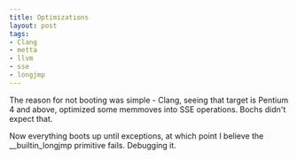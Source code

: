 ```yaml
--- 
title: Optimizations
layout: post
tags: 
- Clang
- metta
- llvm
- sse
- longjmp
---
```

The reason for not booting was simple - Clang, seeing that target is Pentium 4 and above, optimized some memmoves into SSE operations. Bochs didn't expect that.

Now everything boots up until exceptions, at which point I believe the \_\_builtin_longjmp primitive fails. Debugging it.
